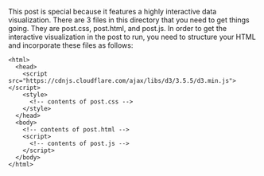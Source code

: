 This post is special because it features a highly interactive data visualization. There are 3 files in this directory that you need to get things going. They are post.css, post.html, and post.js. In order to get the interactive visualization in the post to run, you need to structure your HTML and incorporate these files as follows:

```
<html>
  <head>
    <script src="https://cdnjs.cloudflare.com/ajax/libs/d3/3.5.5/d3.min.js"></script>
    <style>
      <!-- contents of post.css -->
    </style>
  </head>
  <body>
    <!-- contents of post.html -->
    <script>
      <!-- contents of post.js -->
    </script>
  </body>
</html>
```